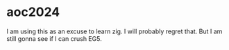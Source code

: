 # aoc2024
I am using this as an excuse to learn zig.  I will probably regret that.  But I am still gonna see if I can crush EG5.
